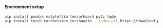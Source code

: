 
#### Environment setup
```bash
pip install pandas matplotlib tensorboard pytz tqdm
pip install torch torchvision torchaudio --index-url https://download.pytorch.org/whl/cu118
```